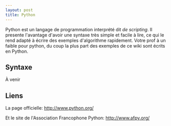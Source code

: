 ```yaml
---
layout: post
title: Python
---
```


Python est un langage de programmation interprété dit *de scripting*. Il presente l'avantage d'avoir une syntaxe très simple et facile à lire, ce qui le rend adapté à écrire des exemples d'algorithme rapidement. Votre prof à un faible pour python, du coup la plus part des exemples de ce wiki sont écrits en Python.

## Syntaxe

À venir

## Liens

La page officielle: <http://www.python.org/>

Et le site de l'Association Francophone Python: <http://www.afpy.org/>
